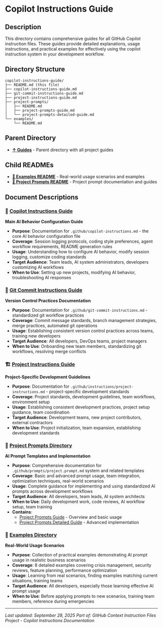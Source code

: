# Copilot Instructions Guide

## Description
This directory contains comprehensive guides for all GitHub Copilot instruction files. These guides provide detailed explanations, usage instructions, and practical examples for effectively using the copilot instruction system in your development workflow.

## Directory Structure
```
copilot-instructions-guide/
├── README.md (this file)
├── copilot-instructions-guide.md
├── git-commit-instructions-guide.md
├── project-instructions-guide.md
├── project-prompts/
│   ├── README.md
│   ├── project-prompts-guide.md
│   └── project-prompts-detailed-guide.md
└── examples/
    └── README.md
```

## Parent Directory
- **[↑ Guides](../README.md)** - Parent directory with all project guides

## Child READMEs
- **[📁 Examples README](examples/README.md)** - Real-world usage scenarios and examples
- **[📁 Project Prompts README](project-prompts/README.md)** - Project prompt documentation and guides

## Document Descriptions

### 🤖 **[Copilot Instructions Guide](copilot-instructions-guide.md)**
**Main AI Behavior Configuration Guide**
- **Purpose**: Documentation for `.github/copilot-instructions.md` - the core AI behavior configuration file
- **Coverage**: Session logging protocols, coding style preferences, agent workflow requirements, README generation rules
- **Usage**: Understanding how to configure AI behavior, modify session logging, customize coding standards
- **Target Audience**: Team leads, AI system administrators, developers customizing AI workflows
- **When to Use**: Setting up new projects, modifying AI behavior, troubleshooting AI responses

### 🔗 **[Git Commit Instructions Guide](git-commit-instructions-guide.md)**
**Version Control Practices Documentation**
- **Purpose**: Documentation for `.github/git-commit-instructions.md` - standardized git workflow practices
- **Coverage**: Commit message standards, branch management strategies, merge practices, automated git operations
- **Usage**: Establishing consistent version control practices across teams, training new developers
- **Target Audience**: All developers, DevOps teams, project managers
- **When to Use**: Onboarding new team members, standardizing git workflows, resolving merge conflicts

### 🏗️ **[Project Instructions Guide](project-instructions-guide.md)**
**Project-Specific Development Guidelines**
- **Purpose**: Documentation for `.github/instructions/project-instructions.md` - project-specific development standards
- **Coverage**: Project standards, development guidelines, team workflows, environment setup
- **Usage**: Establishing consistent development practices, project setup guidance, team coordination
- **Target Audience**: Development teams, new project contributors, external contractors
- **When to Use**: Project initialization, team expansion, establishing development standards

### 📁 **[Project Prompts Directory](project-prompts/)**
**AI Prompt Templates and Implementation**
- **Purpose**: Comprehensive documentation for `.github/prompts/project.prompt.md` system and related templates
- **Coverage**: Basic and advanced prompt usage, team integration, optimization techniques, real-world scenarios
- **Usage**: Complete guidance for implementing and using standardized AI prompts across development workflows
- **Target Audience**: All developers, team leads, AI system architects
- **When to Use**: Daily development work, code reviews, AI workflow setup, team training
- **Contains**: 
  - [Project Prompts Guide](project-prompts/project-prompts-guide.md) - Overview and basic usage
  - [Project Prompts Detailed Guide](project-prompts/project-prompts-detailed-guide.md) - Advanced implementation

### 📁 **[Examples Directory](examples/)**
**Real-World Usage Scenarios**
- **Purpose**: Collection of practical examples demonstrating AI prompt usage in realistic business scenarios
- **Coverage**: 8 detailed examples covering crisis management, security reviews, feature planning, performance optimization
- **Usage**: Learning from real scenarios, finding examples matching current situations, training teams
- **Target Audience**: All developers, especially those learning effective AI prompt usage
- **When to Use**: Before applying prompts to new scenarios, training team members, reference during emergencies

---

*Last updated: September 28, 2025*
*Part of: GitHub Context Instruction Files Project - Copilot Instructions Documentation*
